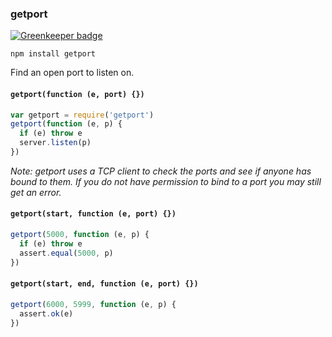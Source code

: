 ### getport

[![Greenkeeper badge](https://badges.greenkeeper.io/mikeal/getport.svg)](https://greenkeeper.io/)

`npm install getport`

Find an open port to listen on.

#### `getport(function (e, port) {})`

```javascript
var getport = require('getport')
getport(function (e, p) {
  if (e) throw e
  server.listen(p)
})
```

*Note: getport uses a TCP client to check the ports and see if anyone has bound to them. If you do not have permission to bind to a port you may still get an error.*

#### `getport(start, function (e, port) {})`

```javascript
getport(5000, function (e, p) {
  if (e) throw e
  assert.equal(5000, p)
})
```

#### `getport(start, end, function (e, port) {})`

```javascript
getport(6000, 5999, function (e, p) {
  assert.ok(e)
})
```